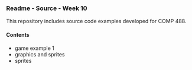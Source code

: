 ### Readme - Source - Week 10

This repository includes source code examples developed for COMP 488.

#### Contents
* game example 1
* graphics and sprites
* sprites